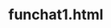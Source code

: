 funchat1.html
=============
<!DOCTYPE html>
<html>
	<head>
		<script src="http://ajax.googleapis.com/ajax/libs/jquery/1.10.2/jquery.min.js"></script>
		<script type="text/javascript" src="http://netdna.bootstrapcdn.com/bootstrap/3.0.3/js/bootstrap.min.js"></script>
		<script type="text/javascript" src="http://cdn.firebase.com/v0/firebase.js"></script>
		<script type="text/javascript" src="https://cdn.firebase.com/js/simple-login/1.4.1/firebase-simple-login.js"></script>
		<link rel="stylesheet" href="http://netdna.bootstrapcdn.com/bootstrap/3.0.3/css/bootstrap.min.css">
		<link href="http://netdna.bootstrapcdn.com/font-awesome/4.1.0/css/font-awesome.css" rel="stylesheet">
		<style>
			.form-control {
				background-color: #F4FA58;
				color: #A4A4A4; 
				
			}
			.modal-title{
				color: #40FF00;
			}
			.form-control input:focus{
				border: 3px solid #40FF00;
				background: #ffffff;
			}
			#log{
				background-color: #FE9A2E;
			}
			.bird{
				color: #9FF781;
	
			}	
			
		
		</style>
		<script type="text/javascript">
		var firebase = new Firebase("https://funchat.firebaseio.com");
		var firebaseLogin = new FirebaseSimpleLogin(firebase, onLogin);
		
		// setup function
		function setup() {
			$('#loginButton').click(onLoginClicked);
			
		}
		function onLoginClicked () {
			var e =$('#loginEmail').val();
			var p = $('#loginPassword').val();
			firebaseLogin.login('password',{email: e, password: p});
		}

	
		
		function onLogin(error, user) {
			if (error) {
				// Handle the login error.
			}
			else if (user) {
				// Handle the successfully logged in user.
				$('.modal').modal('hide');
				alert(user.provider + " - " + user.id);
			}
			else {
				$('.modal').modal('show');

				//var e=prompt("What's your email?");
				//var p=prompt("What's your password?");
				//firebaseLogin.login('password', {"email": e, "password": p});
			}
		}
		
		// Run the setup function when the document is loaded.
		$(document).ready(setup);
		</script>
	</head>
	

	</div>
	<body>
	<div class="container">
		<div class='row'>
			<div class="col-md-3">
				<h1>Aditya Bhardwaj</h1>
				<h5 class="bird">Beat Kalen's flappy bird score</h5>
				<a href="http://flappybird.io/" class= "bird">Click Here</a>
			</div> 
			<div class="col-md-9" id="notificationList">
				<div class="not">
					<h3>Aditya Singh shared a picture <i class="fa fa-paw"></i></h3>	
					<img src = "http://media.npr.org/assets/artslife/arts/2009/11/agassi-86f9bd5c6a13da80a9367df8f9b32faecb953441-s6-c30.jpg">
				</div>
			</div>
		</div>
	</div>
		<div class="modal fade">
	  <div class="modal-dialog">
	    <div class="modal-content">
	      <div class="modal-header">
	        <button type="button" class="close" data-dismiss="modal" aria-hidden="true">&times;</button>
	        <h4 class="modal-title">Login</h4>
	      </div>
	      <div class="modal-body">
	        <input type="email" class="form-control" placeholder="email address" id="loginEmail">
	        <input type="password" class="form-control" placeholder="password" id="loginPassword">
	      </div>
	      <div class="modal-footer">
	        <button type="button" class="btn btn-default" data-dismiss="modal">Close</button>
	        <button type="button" class="btn btn-default" data-dismiss="modal" id ="log">Login</button>
	      </div>
	    </div><!-- /.modal-content -->
	  </div><!-- /.modal-dialog -->
		</div><!-- /.modal -->
	
		
	</body>
</html>
